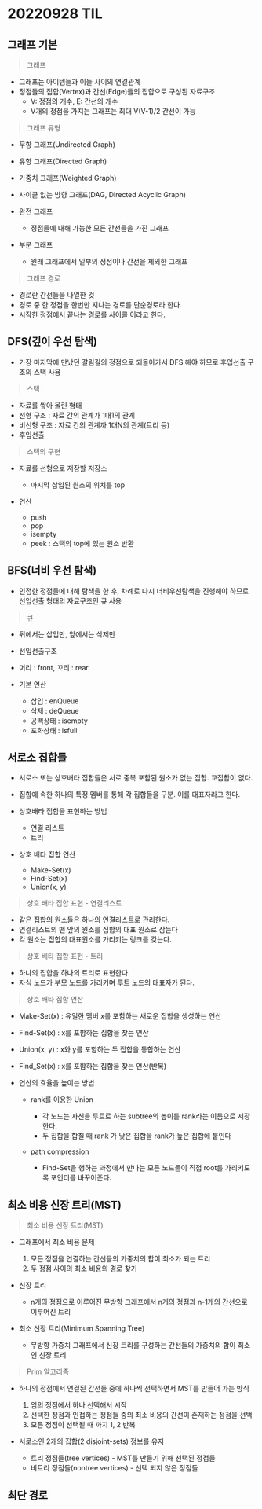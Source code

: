 # 20220928 TIL

## 그래프 기본

> 그래프

- 그래프는 아이템들과 이들 사이의 연결관계
- 정점들의 집합(Vertex)과 간선(Edge)들의 집합으로 구성된 자료구조
  - V: 정점의 개수, E: 간선의 개수
  - V개의 정점을 가지는 그래프는 최대 V(V-1)/2 간선이 가능

> 그래프 유형

- 무향 그래프(Undirected Graph)
- 유향 그래프(Directed Graph)
- 가중치 그래프(Weighted Graph)
- 사이클 없는 방향 그래프(DAG, Directed Acyclic Graph)

- 완전 그래프

  - 정점들에 대해 가능한 모든 간선들을 가진 그래프

- 부분 그래프
  - 원래 그래프에서 일부의 정점이나 간선을 제외한 그래프

> 그래프 경로

- 경로란 간선들을 나열한 것
- 경로 중 한 정점을 한번만 지나는 경로를 단순경로라 한다.
- 시작한 정점에서 끝나는 경로를 사이클 이라고 한다.

## DFS(깊이 우선 탐색)

- 가장 마지막에 만났던 갈림길의 정점으로 되돌아가서 DFS 해야 하므로 후입선출 구조의 스택 사용

> 스택

- 자료를 쌓아 올린 형태
- 선형 구조 : 자료 간의 관계가 1대1의 관계
- 비선형 구조 : 자료 간의 관계까 1대N의 관계(트리 등)
- 후입선출

> 스택의 구현

- 자료를 선형으로 저장할 저장소

  - 마지막 삽입된 원소의 위치를 top

- 연산

  - push
  - pop
  - isempty
  - peek : 스택의 top에 있는 원소 반환

## BFS(너비 우선 탐색)

- 인접한 정점들에 대해 탐색을 한 후, 차례로 다시 너비우선탐색을 진행해야 하므로 선입선출 형태의 자료구조인 큐 사용

> 큐

- 뒤에서는 삽입만, 앞에서는 삭제만
- 선입선출구조
- 머리 : front, 꼬리 : rear
- 기본 연산

  - 삽입 : enQueue
  - 삭제 : deQueue
  - 공백상태 : isempty
  - 포화상태 : isfull

## 서로소 집합들

- 서로소 또는 상호배타 집합들은 서로 중복 포함된 원소가 없는 집합. 교집합이 없다.
- 집합에 속한 하나의 특정 멤버를 통해 각 집합들을 구분. 이를 대표자라고 한다.

- 상호배타 집합을 표현하는 방법

  - 연결 리스트
  - 트리

- 상호 배타 집합 연산

  - Make-Set(x)
  - Find-Set(x)
  - Union(x, y)

> 상호 배타 집합 표현 - 연결리스트

- 같은 집합의 원소들은 하나의 연결리스트로 관리한다.
- 연결리스트의 맨 앞의 원소를 집합의 대표 원소로 삼는다
- 각 원소는 집합의 대표원소를 가리키는 링크를 갖는다.

> 상호 배타 집합 표현 - 트리

- 하나의 집합을 하나의 트리로 표현한다.
- 자식 노드가 부모 노드를 가리키며 루트 노드의 대표자가 된다.

> 상호 배타 집합 연산

- Make-Set(x) : 유일한 멤버 x를 포함하는 새로운 집합을 생성하는 연산

- Find-Set(x) : x를 포함하는 집합을 찾는 연산

- Union(x, y) : x와 y를 포함하는 두 집합을 통합하는 연산

- Find_Set(x) : x를 포함하는 집합을 찾는 연산(반복)

- 연산의 효율을 높이는 방법

  - rank를 이용한 Union

    - 각 노드는 자신을 루트로 하는 subtree의 높이를 rank라는 이름으로 저장한다.
    - 두 집합을 합칠 때 rank 가 낮은 집합을 rank가 높은 집합에 붙인다

  - path compression

    - Find-Set을 행하는 과정에서 만나는 모든 노드들이 직접 root를 가리키도록 포인터를 바꾸어준다.

## 최소 비용 신장 트리(MST)

> 최소 비용 신장 트리(MST)

- 그래프에서 최소 비용 문제

  1. 모든 정점을 연결하는 간선들의 가중치의 합이 최소가 되는 트리
  2. 두 정점 사이의 최소 비용의 경로 찾기

- 신장 트리

  - n개의 정점으로 이루어진 무방향 그래프에서 n개의 정점과 n-1개의 간선으로 이루어진 트리

- 최소 신장 트리(Minimum Spanning Tree)

  - 무방향 가중치 그래프에서 신장 트리를 구성하는 간선들의 가중치의 합이 최소인 신장 트리

> Prim 알고리즘

- 하나의 정점에서 연결된 간선들 중에 하나씩 선택하면서 MST를 만들어 가는 방식

  1. 임의 정점에서 하나 선택해서 시작
  2. 선택한 정점과 인접하는 정점들 중의 최소 비용의 간선이 존재하는 정점을 선택
  3. 모든 정점이 선택될 때 까지 1, 2 반복

- 서로소인 2개의 집합(2 disjoint-sets) 정보를 유지

  - 트리 정점들(tree vertices) - MST를 만들기 위해 선택된 정점들
  - 비트리 정점들(nontree vertices) - 선택 되지 않은 정점들

## 최단 경로

